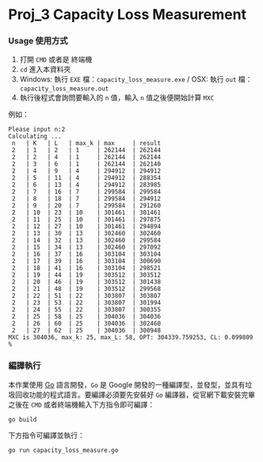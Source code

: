 Proj_3 Capacity Loss Measurement
=======================

### Usage 使用方式

 1. 打開 `CMD` 或者是 終端機
 2. `cd` 進入本資料夾
 3. Windows: 執行 `EXE` 檔：`capacity_loss_measure.exe` / OSX: 執行 `out` 檔：`capacity_loss_measure.out`
 4. 執行後程式會詢問要輸入的 `n` 值，輸入 `n` 值之後便開始計算 `MXC`

例如：

```
Please input n:2
Calculating ...
 n   | K   | L   | max_k | max     | result
 2   | 1   | 2   | 1     | 262144  | 262144
 2   | 2   | 4   | 1     | 262144  | 262144
 2   | 3   | 6   | 1     | 262144  | 262140
 2   | 4   | 9   | 4     | 294912  | 294912
 2   | 5   | 11  | 4     | 294912  | 288354
 2   | 6   | 13  | 4     | 294912  | 283985
 2   | 7   | 16  | 7     | 299584  | 299584
 2   | 8   | 18  | 7     | 299584  | 294912
 2   | 9   | 20  | 7     | 299584  | 291260
 2   | 10  | 23  | 10    | 301461  | 301461
 2   | 11  | 25  | 10    | 301461  | 297875
 2   | 12  | 27  | 10    | 301461  | 294894
 2   | 13  | 30  | 13    | 302460  | 302460
 2   | 14  | 32  | 13    | 302460  | 299584
 2   | 15  | 34  | 13    | 302460  | 297092
 2   | 16  | 37  | 16    | 303104  | 303104
 2   | 17  | 39  | 16    | 303104  | 300690
 2   | 18  | 41  | 16    | 303104  | 298521
 2   | 19  | 44  | 19    | 303512  | 303512
 2   | 20  | 46  | 19    | 303512  | 301438
 2   | 21  | 48  | 19    | 303512  | 299568
 2   | 22  | 51  | 22    | 303807  | 303807
 2   | 23  | 53  | 22    | 303807  | 301994
 2   | 24  | 55  | 22    | 303807  | 300355
 2   | 25  | 58  | 25    | 304036  | 304036
 2   | 26  | 60  | 25    | 304036  | 302460
 2   | 27  | 62  | 25    | 304036  | 300948
MXC is 304036, max_k: 25, max_L: 58, OPT: 304339.759253, CL: 0.099809 %
```

### 編譯執行

本作業使用 [Go](https://golang.org) 語言開發，`Go` 是 Google 開發的一種編譯型，並發型，並具有垃圾回收功能的程式語言。要編譯必須要先安裝好 `Go` 編譯器，從官網下載安裝完畢之後在 `CMD` 或者終端機輸入下方指令即可編譯：

```
go build
```

下方指令可編譯並執行：

```
go run capacity_loss_measure.go
```
